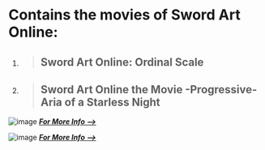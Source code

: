 # Contains the movies of **Sword Art Online**:
1. > ## **Sword Art Online: Ordinal Scale**
2. > ## **Sword Art Online the Movie -Progressive- Aria of a Starless Night**




![image](https://user-images.githubusercontent.com/90706834/209469155-24061f66-a499-439e-837f-a4228bc3566d.png)
***[For More Info -->](https://anilist.co/anime/21403)***

![image](https://user-images.githubusercontent.com/90706834/209469166-cf11b6ad-ead9-4c0a-93fa-d6bf75f49a69.png)
***[For More Info -->](https://anilist.co/anime/124140)***
